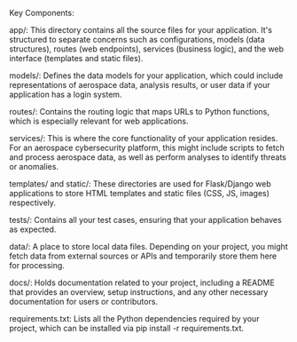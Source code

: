 Key Components:

app/: This directory contains all the source files for your application. It's structured to separate concerns such as configurations, models (data structures), routes (web endpoints), services (business logic), and the web interface (templates and static files).

models/: Defines the data models for your application, which could include representations of aerospace data, analysis results, or user data if your application has a login system.

routes/: Contains the routing logic that maps URLs to Python functions, which is especially relevant for web applications.

services/: This is where the core functionality of your application resides. For an aerospace cybersecurity platform, this might include scripts to fetch and process aerospace data, as well as perform analyses to identify threats or anomalies.

templates/ and static/: These directories are used for Flask/Django web applications to store HTML templates and static files (CSS, JS, images) respectively.

tests/: Contains all your test cases, ensuring that your application behaves as expected.

data/: A place to store local data files. Depending on your project, you might fetch data from external sources or APIs and temporarily store them here for processing.

docs/: Holds documentation related to your project, including a README that provides an overview, setup instructions, and any other necessary documentation for users or contributors.

requirements.txt: Lists all the Python dependencies required by your project, which can be installed via pip install -r requirements.txt.